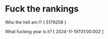 # Fuck the rankings

Who the hell am I?
{ 5179208 }

What fucking year is it?
[ 2024-11-19T01:00:00Z ]
